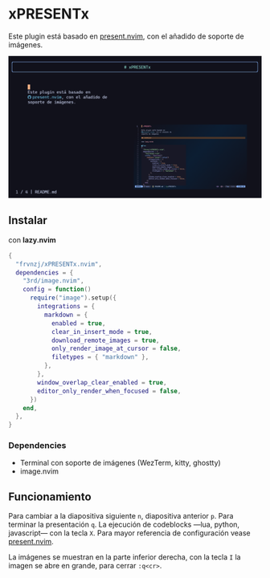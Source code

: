 # xPRESENTx

Este plugin está basado en
[present.nvim](https://github.com/tjdevries/present.nvim), con el añadido de
soporte de imágenes.

![xSSx](assets/xSSx.png)

## Instalar

con **lazy.nvim**

```lua
{
  "frvnzj/xPRESENTx.nvim",
  dependencies = {
    "3rd/image.nvim",
    config = function()
      require("image").setup({
        integrations = {
          markdown = {
            enabled = true,
            clear_in_insert_mode = true,
            download_remote_images = true,
            only_render_image_at_cursor = false,
            filetypes = { "markdown" },
          },
        },
        window_overlap_clear_enabled = true,
        editor_only_render_when_focused = false,
      })
    end,
  },
}
```

### Dependencies

- Terminal con soporte de imágenes (WezTerm, kitty, ghostty)
- image.nvim

## Funcionamiento

Para cambiar a la diapositiva siguiente `n`, diapositiva anterior `p`. Para
terminar la presentación `q`. La ejecución de codeblocks —lua, python,
javascript— con la tecla `X`. Para mayor referencia de configuración vease
[present.nvim](https://github.com/tjdevries/present.nvim).

La imágenes se muestran en la parte inferior derecha, con la tecla `I` la
imagen se abre en grande, para cerrar `:q<cr>`.
